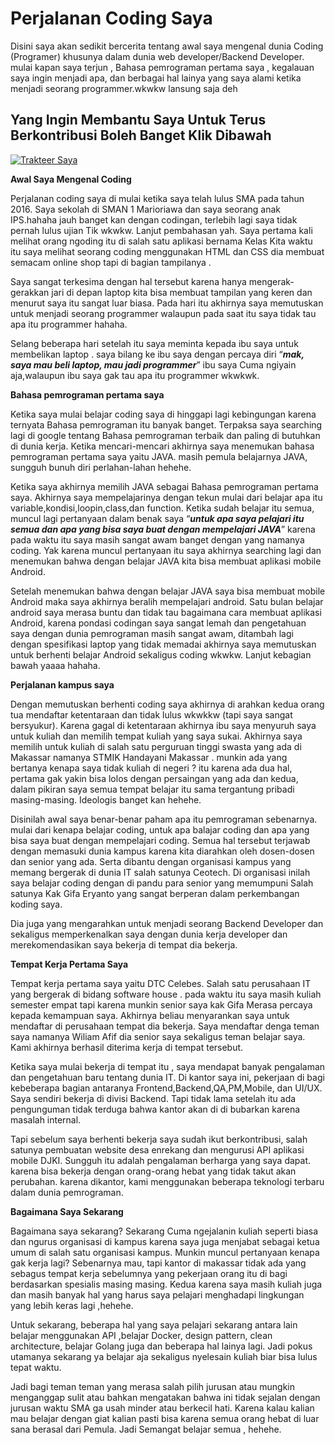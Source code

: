 # Perjalanan Coding Saya

Disini saya akan sedikit bercerita tentang awal saya mengenal dunia Coding (Programer) khusunya dalam dunia web developer/Backend Developer. mulai kapan saya terjun , Bahasa pemrograman pertama saya , kegalauan saya ingin menjadi apa, dan berbagai hal lainya yang saya alami ketika menjadi seorang programmer.wkwkw lansung saja deh

## Yang Ingin Membantu Saya Untuk Terus Berkontribusi Boleh Banget Klik Dibawah <a href="#4596" id="4596"></a>

[![Trakteer Saya](https://cdn.trakteer.id/images/embed/trbtn-red-5.png)](https://trakteer.id/ariadi-ahmad-28xqo/tip)

**Awal Saya Mengenal Coding**

Perjalanan coding saya di mulai ketika saya telah lulus SMA pada tahun 2016. Saya sekolah di SMAN 1 Marioriawa dan saya seorang anak IPS.hahaha jauh banget kan dengan codingan, terlebih lagi saya tidak pernah lulus ujian Tik wkwkw. Lanjut pembahasan yah. Saya pertama kali melihat orang ngoding itu di salah satu aplikasi bernama Kelas Kita waktu itu saya melihat seorang coding menggunakan HTML dan CSS dia membuat semacam online shop tapi di bagian tampilanya .

Saya sangat terkesima dengan hal tersebut karena hanya mengerak-gerakkan jari di depan laptop kita bisa membuat tampilan yang keren dan menurut saya itu sangat luar biasa. Pada hari itu akhirnya saya memutuskan untuk menjadi seorang programmer walaupun pada saat itu saya tidak tau apa itu programmer hahaha.

Selang beberapa hari setelah itu saya meminta kepada ibu saya untuk membelikan laptop . saya bilang ke ibu saya dengan percaya diri “_**mak, saya mau beli laptop, mau jadi programmer**_” ibu saya Cuma ngiyain aja,walaupun ibu saya gak tau apa itu programmer wkwkwk.

**Bahasa pemrograman pertama saya**

Ketika saya mulai belajar coding saya di hinggapi lagi kebingungan karena ternyata Bahasa pemrograman itu banyak banget. Terpaksa saya searching lagi di google tentang Bahasa pemrograman terbaik dan paling di butuhkan di dunia kerja. Ketika mencari-mencari akhirnya saya menemukan bahasa pemrograman pertama saya yaitu JAVA. masih pemula belajarnya JAVA, sungguh bunuh diri perlahan-lahan hehehe.

Ketika saya akhirnya memilih JAVA sebagai Bahasa pemrograman pertama saya. Akhirnya saya mempelajarinya dengan tekun mulai dari belajar apa itu variable,kondisi,loopin,class,dan function. Ketika sudah belajar itu semua, muncul lagi pertanyaan dalam benak saya “_**untuk apa saya pelajari itu semua dan apa yang bisa saya buat dengan mempelajari JAVA**_” karena pada waktu itu saya masih sangat awam banget dengan yang namanya coding. Yak karena muncul pertanyaan itu saya akhirnya searching lagi dan menemukan bahwa dengan belajar JAVA kita bisa membuat aplikasi mobile Android.

Setelah menemukan bahwa dengan belajar JAVA saya bisa membuat mobile Android maka saya akhirnya beralih mempelajari android. Satu bulan belajar android saya merasa buntu dan tidak tau bagaimana cara membuat aplikasi Android, karena pondasi codingan saya sangat lemah dan pengetahuan saya dengan dunia pemrograman masih sangat awam, ditambah lagi dengan spesifikasi laptop yang tidak memadai akhirnya saya memutuskan untuk berhenti belajar Android sekaligus coding wkwkw. Lanjut kebagian bawah yaaaa hahaha.

**Perjalanan kampus saya**

Dengan memutuskan berhenti coding saya akhirnya di arahkan kedua orang tua mendaftar ketentaraan dan tidak lulus wkwkkw (tapi saya sangat bersyukur). Karena gagal di ketentaraan akhirnya ibu saya menyuruh saya untuk kuliah dan memilih tempat kuliah yang saya sukai. Akhirnya saya memilih untuk kuliah di salah satu perguruan tinggi swasta yang ada di Makassar namanya STMIK Handayani Makassar . munkin ada yang bertanya kenapa saya tidak kuliah di negeri ? itu karena ada dua hal, pertama gak yakin bisa lolos dengan persaingan yang ada dan kedua, dalam pikiran saya semua tempat belajar itu sama tergantung pribadi masing-masing. Ideologis banget kan hehehe.

Disinilah awal saya benar-benar paham apa itu pemrograman sebenarnya. mulai dari kenapa belajar coding, untuk apa balajar coding dan apa yang bisa saya buat dengan mempelajari coding. Semua hal tersebut terjawab dengan memasuki dunia kampus karena kita diarahkan oleh dosen-dosen dan senior yang ada. Serta dibantu dengan organisasi kampus yang memang bergerak di dunia IT salah satunya Ceotech. Di organisasi inilah saya belajar coding dengan di pandu para senior yang memumpuni Salah satunya Kak Gifa Eryanto yang sangat berperan dalam perkembangan koding saya.

Dia juga yang mengarahkan untuk menjadi seorang Backend Developer dan sekaligus memperkenalkan saya dengan dunia kerja developer dan merekomendasikan saya bekerja di tempat dia bekerja.

**Tempat Kerja Pertama Saya**

Tempat kerja pertama saya yaitu DTC Celebes. Salah satu perusahaan IT yang bergerak di bidang software house . pada waktu itu saya masih kuliah semester empat tapi karena munkin senior saya kak Gifa Merasa percaya kepada kemampuan saya. Akhirnya beliau menyarankan saya untuk mendaftar di perusahaan tempat dia bekerja. Saya mendaftar denga teman saya namanya Wiliam Afif dia senior saya sekaligus teman belajar saya. Kami akhirnya berhasil diterima kerja di tempat tersebut.

Ketika saya mulai bekerja di tempat itu , saya mendapat banyak pengalaman dan pengetahuan baru tentang dunia IT. Di kantor saya ini, pekerjaan di bagi kebeberapa bagian antaranya Frontend,Backend,QA,PM,Mobile, dan UI/UX. Saya sendiri bekerja di divisi Backend. Tapi tidak lama setelah itu ada pengunguman tidak terduga bahwa kantor akan di di bubarkan karena masalah internal.

Tapi sebelum saya berhenti bekerja saya sudah ikut berkontribusi, salah satunya pembuatan website desa enrekang dan mengurusi API aplikasi mobile DJKI. Sungguh itu adalah pengalaman berharga yang saya dapat. karena bisa bekerja dengan orang-orang hebat yang tidak takut akan perubahan. karena dikantor, kami menggunakan beberapa teknologi terbaru dalam dunia pemrograman.

**Bagaimana Saya Sekarang**

Bagaimana saya sekarang? Sekarang Cuma ngejalanin kuliah seperti biasa dan ngurus organisasi di kampus karena saya juga menjabat sebagai ketua umum di salah satu organisasi kampus. Munkin muncul pertanyaan kenapa gak kerja lagi? Sebenarnya mau, tapi kantor di makassar tidak ada yang sebagus tempat kerja sebelumnya yang pekerjaan orang itu di bagi berdasarkan spesialis masing masing. Kedua karena saya masih kuliah juga dan masih banyak hal yang harus saya pelajari menghadapi lingkungan yang lebih keras lagi ,hehehe.

Untuk sekarang, beberapa hal yang saya pelajari sekarang antara lain belajar menggunakan API ,belajar Docker, design pattern, clean architecture, belajar Golang juga dan beberapa hal lainya lagi. Jadi pokus utamanya sekarang ya belajar aja sekaligus nyelesain kuliah biar bisa lulus tepat waktu.

Jadi bagi teman teman yang merasa salah pilih jurusan atau mungkin menganggap sulit atau bahkan mengatakan bahwa ini tidak sejalan dengan jurusan waktu SMA ga usah minder atau berkecil hati. Karena kalau kalian mau belajar dengan giat kalian pasti bisa karena semua orang hebat di luar sana berasal dari Pemula. Jadi Semangat belajar semua , hehehe.

